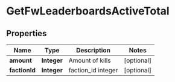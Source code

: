 
# GetFwLeaderboardsActiveTotal

## Properties
Name | Type | Description | Notes
------------ | ------------- | ------------- | -------------
**amount** | **Integer** | Amount of kills |  [optional]
**factionId** | **Integer** | faction_id integer |  [optional]



